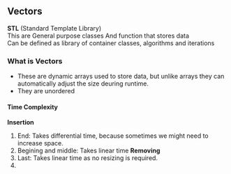 ## Vectors
__STL__ (Standard Template Library) <br>
This are General purpose classes And function that stores data <br>
Can be defined as library of container classes, algorithms and iterations<br>
### What is Vectors
- These are dynamic arrays used to store data, but unlike arrays they can automatically adjust the size deuring runtime.
- They are unordered
#### Time Complexity
__Insertion__ <br>
1. End: Takes differential time, because sometimes we might need  to increase space.
2. Begining and middle: Takes linear time
__Removing__ <br>
1. Last: Takes linear time as no resizing is required.
2. 